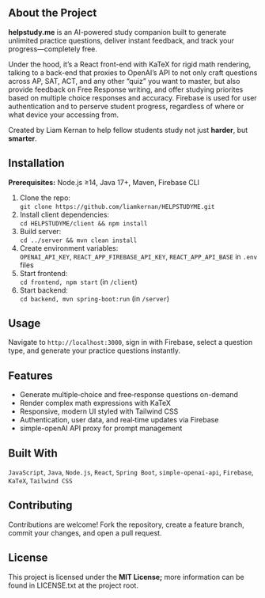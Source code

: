 <h2 className="text-4xl font-extrabold mb-4">About the Project</h2>
                <p className="pt-5 mb-2">
                    <strong>helpstudy.me</strong> is an AI-powered study companion built
                    to generate unlimited practice questions, deliver instant feedback,
                    and track your progress—completely free.
                </p>
                <p className="mb-9">
                    Under the hood, it’s a React front-end with KaTeX for rigid
                    math rendering, talking to a back-end that proxies to OpenAI’s
                    API to not only craft questions across AP, SAT, ACT, and any other “quiz”
                    you want to master, but also provide feedback on Free Response writing, and offer studying priorites based on multiple choice responses and accuracy. Firebase is used for user authentication and to perserve student progress, regardless of where or what device your accessing from.
                </p>
                <p className={"mb-20"}>
                    Created by Liam Kernan to help fellow
                    students study not just <b>harder</b>, but <b>smarter</b>.
                </p>

<h2 className="text-3xl font-bold mt-10 mb-4">Installation</h2>
<p className="pt-3 mb-2">
  <strong>Prerequisites:</strong> Node.js ≥14, Java 17+, Maven, Firebase CLI
</p>
<ol className="list-decimal list-inside mb-9">
  <li>Clone the repo:<br/><code>git clone https://github.com/liamkernan/HELPSTUDYME.git</code></li>
  <li>Install client dependencies:<br/><code>cd HELPSTUDYME/client && npm install</code></li>
  <li>Build server:<br/><code>cd ../server && mvn clean install</code></li>
  <li>Create environment variables:<br/><code>OPENAI_API_KEY</code>, <code>REACT_APP_FIREBASE_API_KEY</code>, <code>REACT_APP_API_BASE</code> in <code>.env</code> files</li>
  <li>Start frontend:<br/><code>cd frontend, npm start</code> (in <code>/client</code>)</li>
  <li>Start backend:<br/><code>cd backend, mvn spring-boot:run</code> (in <code>/server</code>)</li>
</ol>

<h2 className="text-3xl font-bold mt-10 mb-4">Usage</h2>
<p className="mb-9">
  Navigate to <code>http://localhost:3000</code>, sign in with Firebase, select a question type, and generate your practice questions instantly.
</p>

<h2 className="text-3xl font-bold mt-10 mb-4">Features</h2>
<ul className="list-disc list-inside mb-9">
  <li>Generate multiple‑choice and free‑response questions on-demand</li>
  <li>Render complex math expressions with KaTeX</li>
  <li>Responsive, modern UI styled with Tailwind CSS</li>
  <li>Authentication, user data, and real‑time updates via Firebase</li>
  <li>simple-openAI API proxy for prompt management</li>
</ul>

<h2 className="text-3xl font-bold mt-10 mb-4">Built With</h2>
<p className="mb-9">
  <code>JavaScript</code>, <code>Java</code>, <code>Node.js</code>, <code>React</code>, <code>Spring Boot</code>, <code>simple-openai-api</code>, <code>Firebase</code>, <code>KaTeX</code>, <code>Tailwind CSS</code>
</p>

<h2 className="text-3xl font-bold mt-10 mb-4">Contributing</h2>
<p className="mb-9">
  Contributions are welcome! Fork the repository, create a feature branch, commit your changes, and open a pull request.
</p>

<h2 className="text-3xl font-bold mt-10 mb-4">License</h2>
<p className="mb-20">
  This project is licensed under the <strong>MIT License;</strong> more information can be found in LICENSE.txt at the project root.
</p>

